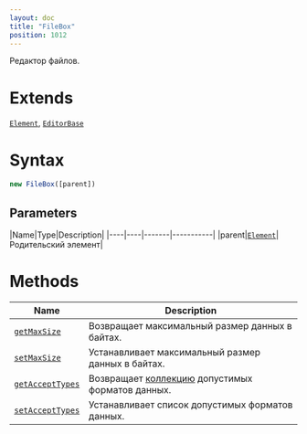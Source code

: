 ```yaml
---
layout: doc
title: "FileBox"
position: 1012
---
```


Редактор файлов.

# Extends

[`Element`](../../Core/Elements/Element), [`EditorBase`](../EditorBase/)

# Syntax

```js
new FileBox([parent])
```

## Parameters

|Name|Type|Description|
|----|----|-------|-----------|
|parent|[`Element`](../../Core/Elements/Element)|Родительский элемент|

# Methods

|Name|Description|
|----|-----------|
|[`getMaxSize`](FileBox.getMaxSize/)|Возвращает максимальный размер данных в байтах.|
|[`setMaxSize`](FileBox.setMaxSize/)|Устанавливает максимальный размер данных в байтах.|
|[`getAcceptTypes`](FileBox.getAcceptTypes/)|Возвращает [коллекцию](../../Core/Collection/) допустимых форматов данных.|
|[`setAcceptTypes`](FileBox.setAcceptTypes/)|Устанавливает список допустимых форматов данных.|
